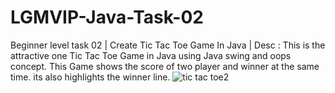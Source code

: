 # LGMVIP-Java-Task-02
Beginner level task 02 | Create Tic Tac Toe Game In Java | Desc : This is the attractive one Tic Tac Toe Game in Java using Java swing and oops concept. This Game shows the score of two player and winner at the same time. its also highlights the winner line.
![tic tac toe2](https://github.com/VIPULNARESHBHOIR/LGMVIP-Java-Task-02/assets/105812315/ea6c6c8c-77aa-4c62-a24b-0327e7aad0bb)

